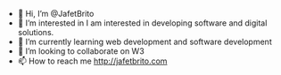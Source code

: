 - 👋 Hi, I’m @JafetBrito
- 👀 I’m interested in I am interested in developing software and digital solutions.
- 🌱 I’m currently learning web development and software development
- 💞️ I’m looking to collaborate on W3
- 📫 How to reach me http://jafetbrito.com 

<!---
JafetBrito28/JafetBrito28 is a ✨ special ✨ repository because its `README.md` (this file) appears on your GitHub profile.
You can click the Preview link to take a look at your changes.
--->
